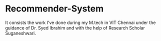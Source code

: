# Recommender-System
It consists the work I've done during my M.tech in VIT Chennai under the guidance of Dr. Syed Ibrahim and with the help of Research Scholar Suganeshwari.

